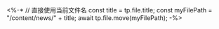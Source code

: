 <%-*
// 直接使用当前文件名
const title = tp.file.title;
const myFilePath = "/content/news/" + title;
await tp.file.move(myFilePath);
-%>